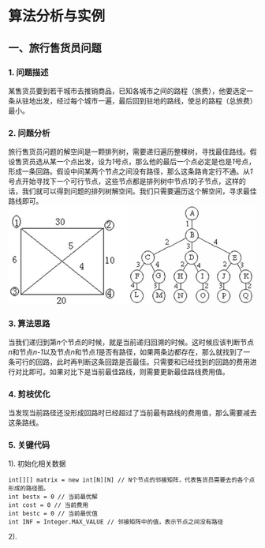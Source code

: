# 算法分析与实例

## 一、旅行售货员问题
### 1. 问题描述
某售货员要到若干城市去推销商品，已知各城市之间的路程（旅费），他要选定一条从驻地出发，经过每个城市一遍，最后回到驻地的路线，使总的路程（总旅费）最小。

### 2. 问题分析
旅行售货员问题的解空间是一颗排列树，需要递归遍历整棵树，寻找最佳路线。假设售货员选从某一个点出发，设为*1*号点，那么他的最后一个点必定是也是*1*号点，形成一条回路。假设中间某两个节点之间没有路径，那么这条路肯定行不通。从*1*号点开始寻找下一个可行节点，这些节点都是排列树中节点*1*的子节点，这样的话，我们就可以得到问题的排列树解空间。我们只需要遍历这个解空间，寻求最佳路线即可。
![图示](https://github.com/Harlan1994/NowCoder/blob/master/src/seclab/algorithm/travelsalerproblem)
### 3. 算法思路
当我们递归到第*n*个节点的时候，就是当前递归回溯的时候。这时候应该判断节点*n*和节点*n-1*以及节点*n*和节点*1*是否有路径，如果两条边都存在，那么就找到了一条可行的回路，此时再判断这条回路是否最佳。只需要和已经找到的回路的费用进行对比即可。如果对比下是当前最佳路线，则需要更新最佳路线费用值。

### 4. 剪枝优化
当发现当前路径还没形成回路时已经超过了当前最有路线的费用值，那么需要减去这条路线。

### 5. 关键代码
1). 初始化相关数据
```
int[][] matrix = new int[N][N] // N个节点的邻接矩阵，代表售货员需要去的各个点形成的路径图。
int bestx = 0 // 当前最优解
int cost = 0 // 当前费用
int bestc = 0 // 当前最优值
int INF = Integer.MAX_VALUE // 邻接矩阵中的值，表示节点之间没有路径
```
2). 

